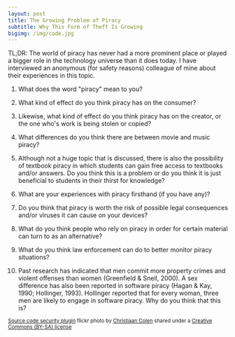 ```yaml
---
layout: post
title: The Growing Problem of Piracy
subtitle: Why This Form of Theft Is Growing
bigimg: /img/code.jpg
---
```


TL;DR: The world of piracy has never had a more prominent place or played a bigger role in the technology universe than it does today. I have interviewed an anonymous (for safety reasons) colleague of mine about their experiences in this topic.

1. What does the word "piracy" mean to you?

2. What kind of effect do you think piracy has on the consumer?

3. Likewise, what kind of effect do you think piracy has on the creator, or the one who's work is being stolen or copied?

4. What differences do you think there are between movie and music piracy?

5. Although not a huge topic that is discussed, there is also the possibility of textbook piracy in which students can gain free access to textbooks and/or answers. Do you think this is a problem or do you think it is just beneficial to students in their thirst for knowledge?

6. What are your experiences with piracy firsthand (if you have any)?

7. Do you think that piracy is worth the risk of possible legal consequences and/or viruses it can cause on your devices?

8. What do you think people who rely on piracy in order for certain material can turn to as an alternative?

9. What do you think law enforcement can do to better monitor piracy situations?

10. Past research has indicated that men commit more property crimes and violent offenses than women (Greenfield & Snell, 2000). A sex difference has also been reported in software piracy (Hagan & Kay, 1990; Hollinger, 1993). Hollinger reported that for every woman, three men are likely to engage in software piracy. Why do you think that this is?

<small> <a title="Source code security plugin" href="https://flickr.com/photos/christiaancolen/20013034763">Source code security plugin</a> flickr photo by <a href="https://flickr.com/people/christiaancolen">Christiaan Colen</a> shared under a <a href="https://creativecommons.org/licenses/by-sa/2.0/">Creative Commons (BY-SA) license</a> </small>
